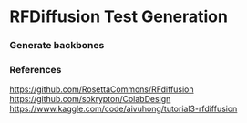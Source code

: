 # RFDiffusion Test Generation
### Generate backbones

### References
https://github.com/RosettaCommons/RFdiffusion
https://github.com/sokrypton/ColabDesign
https://www.kaggle.com/code/aivuhong/tutorial3-rfdiffusion

